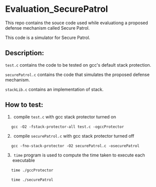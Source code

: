 Evaluation_SecurePatrol
=======================

This repo contains the souce code used while evaluationg a proposed defense mechanism called Secure Patrol.

This code is a simulator for Secure Patrol.


Description:
------------
`test.c` contains the code to be tested on gcc's default stack protection.

`securePatrol.c` contains the code that simulates the proposed defense mechanism.

`stackLib.c` contains an implementation of stack.


How to test:
------------

1) &nbsp;compile `test.c` with gcc stack protector turned on

&nbsp;&nbsp;&nbsp;&nbsp;&nbsp;`gcc -O2 -fstack-protector-all test.c -ogccProtector`
  
2) &nbsp;compile `securePatrol.c` with gcc stack protector turned off

&nbsp;&nbsp;&nbsp;&nbsp;&nbsp;`gcc -fno-stack-protector -O2 securePatrol.c -osecurePatrol`
  
3) &nbsp;`time` program is used to compute the time taken to execute each executable

&nbsp;&nbsp;&nbsp;&nbsp;&nbsp;`time ./gccProtector`
  
&nbsp;&nbsp;&nbsp;&nbsp;&nbsp;`time ./securePatrol`
